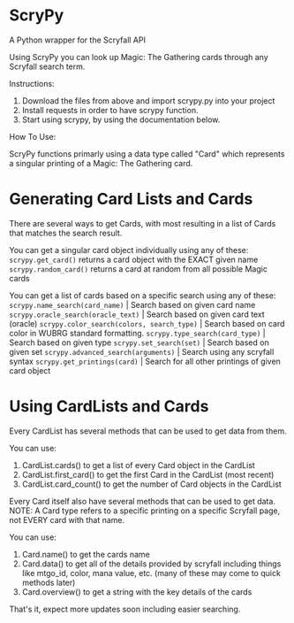 # ScryPy
A Python wrapper for the Scryfall API

Using ScryPy you can look up Magic: The Gathering cards through any Scryfall search term.

Instructions:

1. Download the files from above and import scrypy.py into your project
2. Install requests in order to have scrypy function.
3. Start using scrypy, by using the documentation below.

How To Use:

ScryPy functions primarly using a data type called "Card" which represents a singular printing of a Magic: The Gathering card.

# Generating Card Lists and Cards

There are several ways to get Cards, with most resulting in a list of Cards that matches the search result.

You can get a singular card object individually using any of these:
    `scrypy.get_card()` returns a card object with the EXACT given name
    `scrypy.random_card()` returns a card at random from all possible Magic cards

You can get a list of cards based on a specific search using any of these:
    `scrypy.name_search(card_name)` | Search based on given card name
    `scrypy.oracle_search(oracle_text)` | Search based on given card text (oracle)
    `scrypy.color_search(colors, search_type)` | Search based on card color in WUBRG standard formatting.
    `scrypy.type_search(card_type)` | Search based on given type
    `scrypy.set_search(set)` | Search based on given set
    `scrypy.advanced_search(arguments)` | Search using any scryfall syntax
    `scrypy.get_printings(card)` | Search for all other printings of given card object


# Using CardLists and Cards

Every CardList has several methods that can be used to get data from them.

You can use:
1. CardList.cards() to get a list of every Card object in the CardList
2. CardList.first_card() to get the first Card in the CardList (most recent)
3. CardList.card_count() to get the number of Card objects in the CardList


Every Card itself also have several methods that can be used to get data. NOTE: A Card type refers to a specific printing on a specific Scryfall page, not EVERY card with that name.

You can use:
1. Card.name() to get the cards name
2. Card.data() to get all of the details provided by scryfall including things like mtgo_id, color, mana value, etc. (many of these may come to quick methods later)
3. Card.overview() to get a string with the key details of the cards

That's it, expect more updates soon including easier searching.
